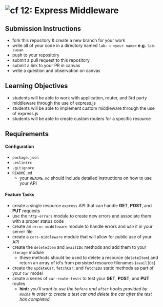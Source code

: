 ![cf](https://i.imgur.com/7v5ASc8.png) 12: Express Middleware
======

## Submission Instructions
  * fork this repository & create a new branch for your work
  * write all of your code in a directory named `lab-` + `<your name>` **e.g.** `lab-susan`
  * push to your repository
  * submit a pull request to this repository
  * submit a link to your PR in canvas
  * write a question and observation on canvas

## Learning Objectives  
* students will be able to work with application, router, and 3rd party middleware through the use of express.js
* students will be able to implement custom middleware through the use of express.js
* students will be able to create custom routers for a specific resource

## Requirements

#### Configuration
* `package.json`
* `.eslintrc`
* `.gitignore`
* `README.md`
  * your `README.md` should include detailed instructions on how to use your API

#### Feature Tasks
* create a single resource `express` API that can handle **GET**, **POST**, and **PUT** requests
* use the `http-errors` module to create new errors and associate them with a proper status code
* create an `error-middleware` module to handle errors and *use* it in your server file
* create a `cors-middleware` module that will allow for public use of your API
* create the `deleteItem` and `availIDs` methods and add them to your `storage` module
  * these methods should be used to delete a resource (`deleteItem`) and return an array of id's from persisted resource filenames (`availIDs`)
* create the `updateCar`, `fetchCar`, and `fetchIDs` static methods as part of your `Car` model
* create a series of `car-route-tests` to test your **GET**, **POST**, and **PUT** routes
  * **hint:** *you'll want to use the `before` and `after` hooks provided by `mocha` in order to create a test car and delete the car after the test has completed*
